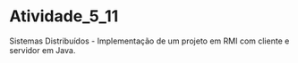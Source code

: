 # Atividade_5_11
Sistemas Distribuídos - Implementação de um projeto em RMI com cliente e servidor em Java.
